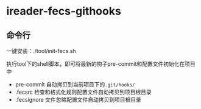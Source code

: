 # ireader-fecs-githooks

## 命令行

一键安装：./tool/init-fecs.sh

执行tool下的shell脚本，即可将最新的钩子pre-commit和配置文件初始化在项目中

* pre-commit 自动拷贝到当前项目下的```.git/hooks/```
* .fecsrc 检查和格式化规则配置文件自动拷贝到项目根目录
* .fecsignore 文件忽略配置文件自动拷贝到项目根目录
 




